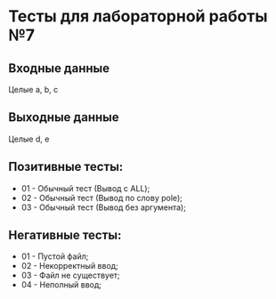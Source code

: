 # Тесты для лабораторной работы №7

## Входные данные
Целые a, b, c

## Выходные данные
Целые d, e

## Позитивные тесты:
- 01 - Обычный тест (Вывод с ALL);
- 02 - Обычный тест (Вывод по слову pole);
- 03 - Обычный тест (Вывод без аргумента);

## Негативные тесты:
- 01 - Пустой файл;
- 02 - Некорректный ввод;
- 03 - Файл не существует;
- 04 - Неполный ввод;
